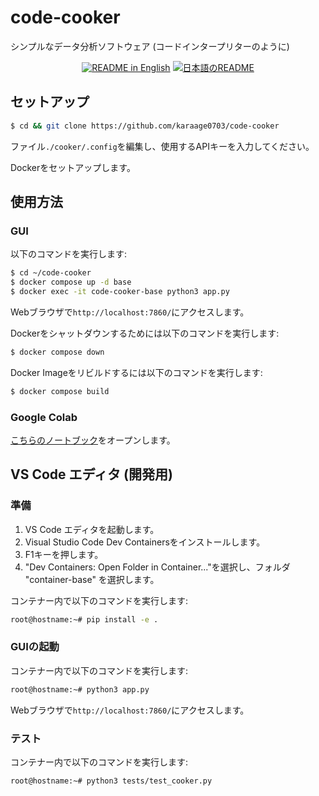 
# code-cooker

シンプルなデータ分析ソフトウェア (コードインタープリターのように)

<p align="center">
  <a href="./README.md"><img alt="README in English" src="https://img.shields.io/badge/English-d9d9d9"></a>
  <a href="./README_JA.md"><img alt="日本語のREADME" src="https://img.shields.io/badge/日本語-d9d9d9"></a>
</p>

## セットアップ

```sh
$ cd && git clone https://github.com/karaage0703/code-cooker
```

ファイル`./cooker/.config`を編集し、使用するAPIキーを入力してください。

Dockerをセットアップします。

## 使用方法

### GUI

以下のコマンドを実行します:

```sh
$ cd ~/code-cooker
$ docker compose up -d base
$ docker exec -it code-cooker-base python3 app.py
```

Webブラウザで`http://localhost:7860/`にアクセスします。

Dockerをシャットダウンするためには以下のコマンドを実行します:

```sh
$ docker compose down
```

Docker Imageをリビルドするには以下のコマンドを実行します:

```sh
$ docker compose build
```

### Google Colab

[こちらのノートブック](colab-notebooks/code_cooker_on_colab.ipynb)をオープンします。

## VS Code エディタ (開発用)

### 準備

1. VS Code エディタを起動します。
2. Visual Studio Code Dev Containersをインストールします。
3. F1キーを押します。
4. "Dev Containers: Open Folder in Container..."を選択し、フォルダ "container-base" を選択します。

コンテナー内で以下のコマンドを実行します:

```sh
root@hostname:~# pip install -e .
```

### GUIの起動

コンテナー内で以下のコマンドを実行します:

```sh
root@hostname:~# python3 app.py
```

Webブラウザで`http://localhost:7860/`にアクセスします。

### テスト

コンテナー内で以下のコマンドを実行します:

```sh
root@hostname:~# python3 tests/test_cooker.py
```
